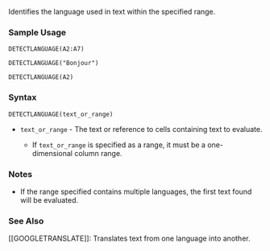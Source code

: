 Identifies the language used in text within the specified range.

### Sample Usage

`DETECTLANGUAGE(A2:A7)`

`DETECTLANGUAGE("Bonjour")`

`DETECTLANGUAGE(A2)`

### Syntax

`DETECTLANGUAGE(text_or_range)`

* `text_or_range` - The text or reference to cells containing text to evaluate.

  + If `text_or_range` is specified as a range, it must be a one-dimensional column range.

### Notes

* If the range specified contains multiple languages, the first text found will be evaluated.

### See Also

[[GOOGLETRANSLATE]]: Translates text from one language into another.

